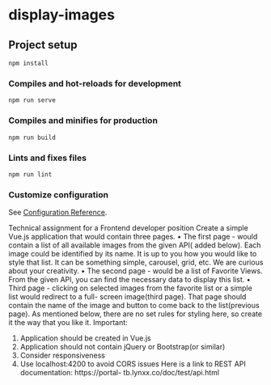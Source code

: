 # display-images

## Project setup
```
npm install
```

### Compiles and hot-reloads for development
```
npm run serve
```

### Compiles and minifies for production
```
npm run build
```

### Lints and fixes files
```
npm run lint
```

### Customize configuration
See [Configuration Reference](https://cli.vuejs.org/config/).


Technical assignment for a Frontend developer position
Create a simple Vue.js application that would contain three pages.
• The first page - would contain a list of all available images from the given API( added below). Each image could be identified by its name.
It is up to you how you would like to style that list. It can be something simple, carousel, grid, etc. We are curious about your creativity.
• The second page - would be a list of Favorite Views. From the given API, you can find the necessary data to display this list.
• Third page - clicking on selected images from the favorite list or a simple list would redirect to a full- screen image(third page). That page should contain the name of the image and button to come back to the list(previous page).
As mentioned below, there are no set rules for styling here, so create it the way that you like it.
Important:
1. Application should be created in Vue.js
2. Application should not contain jQuery or Bootstrap(or similar)
3. Consider responsiveness
4. Use localhost:4200 to avoid CORS issues
Here is a link to REST API documentation: https://portal- tb.lynxx.co/doc/test/api.html
